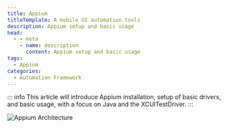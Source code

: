 ```yaml
---
title: Appium
titleTemplate: A mobile UI automation tools
description: Appium setup and basic usage
head:
  - - meta
    - name: description
      content: Appium setup and basic usage
tags:
  - Appium
categories:
  - Automation Framework
---
```


<Badge type="tip" text="Appium" /><Badge type="warning" text="Automation Framework" />

::: info
This article will introduce Appium installation, setup of basic drivers, and basic
usage, with a focus on Java and the XCUITestDriver.
:::

![Appium Architecture](https://www.programsbuzz.com/sites/default/files/inline-images/Picture%202.png)
